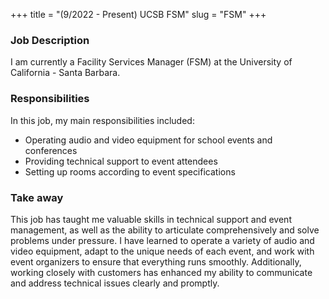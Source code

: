 +++
title = "(9/2022 - Present) UCSB FSM"
slug = "FSM"
+++

### Job Description

I am currently a Facility Services Manager (FSM) at the University of California - Santa Barbara.

### Responsibilities

In this job, my main responsibilities included:
- Operating audio and video equipment for school events and conferences
- Providing technical support to event attendees
- Setting up rooms according to event specifications

### Take away

This job has taught me valuable skills in technical support and event management, as well as the ability to articulate comprehensively and solve problems under pressure. I have learned to operate a variety of audio and video equipment, adapt to the unique needs of each event, and work with event organizers to ensure that everything runs smoothly. Additionally, working closely with customers has enhanced my ability to communicate and address technical issues clearly and promptly.